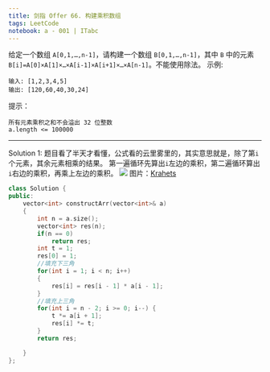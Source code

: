 ```yaml
---
title: 剑指 Offer 66. 构建乘积数组
tags: LeetCode
notebook: a - 001 | ITabc
---
```


给定一个数组 `A[0,1,…,n-1]`，请构建一个数组 `B[0,1,…,n-1]`，其中 `B` 中的元素 `B[i]=A[0]×A[1]×…×A[i-1]×A[i+1]×…×A[n-1]`。不能使用除法。
示例:
```
输入: [1,2,3,4,5]
输出: [120,60,40,30,24]
```

提示：
```
所有元素乘积之和不会溢出 32 位整数
a.length <= 100000
```

---

Solution 1:
题目看了半天才看懂，公式看的云里雾里的，其实意思就是，除了第`i`个元素，其余元素相乘的结果。
第一遍循环先算出`i`左边的乘积，第二遍循环算出`i`右边的乘积，再乘上左边的乘积。
![](https://pic.leetcode-cn.com/6056c7a5009cb7a4674aab28505e598c502a7f7c60c45b9f19a8a64f31304745-Picture1.png)
图片：[Krahets
](https://leetcode-cn.com/problems/gou-jian-cheng-ji-shu-zu-lcof/solution/mian-shi-ti-66-gou-jian-cheng-ji-shu-zu-biao-ge-fe/)
```cpp
class Solution {
public:
    vector<int> constructArr(vector<int>& a) 
    {
        int n = a.size();
        vector<int> res(n);
        if(n == 0)
            return res;
        int t = 1;
        res[0] = 1;
        //填充下三角
        for(int i = 1; i < n; i++)
        {
            res[i] = res[i - 1] * a[i - 1];
        }
        //填充上三角
        for(int i = n - 2; i >= 0; i--) {
            t *= a[i + 1];
            res[i] *= t;
        }
        return res;

    }
};
```
